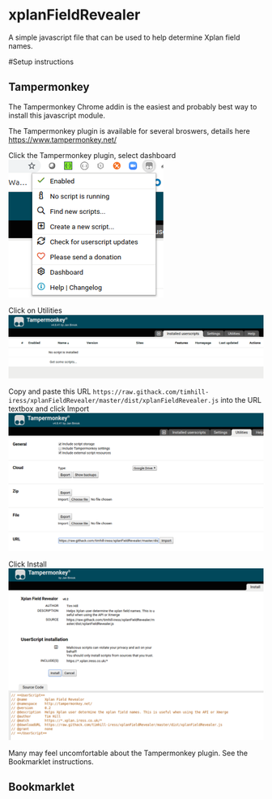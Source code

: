 # xplanFieldRevealer
A simple javascript file that can be used to help determine Xplan field names.

#Setup instructions

## Tampermonkey
The Tampermonkey Chrome addin is the easiest and probably best way to install this javascript module.

The Tampermonkey plugin is available for several broswers, details here https://www.tampermonkey.net/

Click the Tampermonkey plugin, select dashboard
![step 1](TM_step1.png "Click dashboard")

Click on Utilities
![step 2](TM_step2.png "Click Utilities")

Copy and paste this URL `https://raw.githack.com/timhill-iress/xplanFieldRevealer/master/dist/xplanFieldRevealer.js` into the URL textbox and click Import
![step 3](TM_step3.png "Click Import")


Click Install
![step 4](TM_step4.png "Click Install")


Many may feel uncomfortable about the Tampermonkey plugin. See the Bookmarklet instructions.

## Bookmarklet

